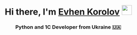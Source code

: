 <h1 align="center">Hi there, I'm <a href="https://github.com/fricker12/" target="_blank">Evhen Korolov</a> 
<img src="https://github.com/blackcater/blackcater/raw/main/images/Hi.gif" height="32"/></h1>
<h3 align="center">Python and 1C Developer from Ukraine 🇺🇦</h3>
